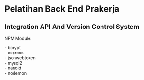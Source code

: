 <main>
<h1>Pelatihan Back End Prakerja</h1>
<h2>Integration API And Version Control System</h2>
<p>NPM Module:</p>
<p>- bcrypt </br>
    - express </br>
    - jsonwebtoken </br>
    - mysql2 </br>
    - nanoid </br>
    - nodemon
</p>
</main>

